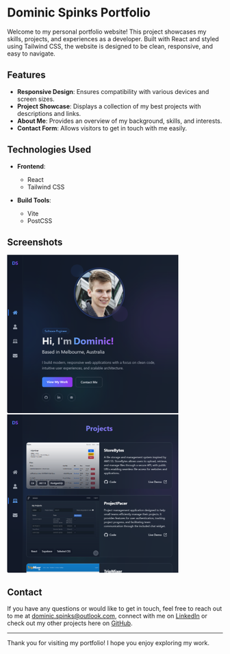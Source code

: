 # Dominic Spinks Portfolio

Welcome to my personal portfolio website! This project showcases my skills, projects, and experiences as a developer. Built with React and styled using Tailwind CSS, the website is designed to be clean, responsive, and easy to navigate.

## Features

-   **Responsive Design**: Ensures compatibility with various devices and screen sizes.
-   **Project Showcase**: Displays a collection of my best projects with descriptions and links.
-   **About Me**: Provides an overview of my background, skills, and interests.
-   **Contact Form**: Allows visitors to get in touch with me easily.

## Technologies Used

-   **Frontend**:

    -   React
    -   Tailwind CSS

-   **Build Tools**:
    -   Vite
    -   PostCSS

## Screenshots

<img src="./src/assets/screenshot_homepage.png" alt="Home Page" width="400"/>

<img src="./src/assets/screenshot_projects.png" alt="Projects" width="400"/>


## Contact

If you have any questions or would like to get in touch, feel free to reach out to me at [dominic.spinks@outlook.com](mailto:dominic.spinks@outlook.com), connect with me on [LinkedIn](https://www.linkedin.com/in/dominicspinks/) or check out my other projects here on [GitHub](https://github.com/dominicspinks).

---

Thank you for visiting my portfolio! I hope you enjoy exploring my work.
